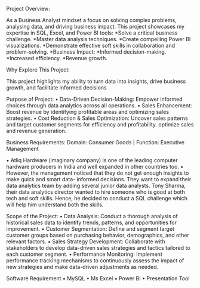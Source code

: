 Project Overview:

As a Business Analyst mindset a focus on solving complex problems, analysing data, and driving business impact. This project showcases my expertise in SQL, Excel, and Power BI tools:
*Solve a critical business challenge.
*Master data analysis techniques.
*Create compelling Power BI visualizations.
*Demonstrate effective soft skills in collaboration and problem-solving.
*Business Impact:
*Informed decision-making.
*Increased efficiency.
*Revenue growth.

Why Explore This Project:

This project highlights my ability to turn data into insights, drive business growth, and facilitate informed decisions

Purpose of Project:
• Data-Driven Decision-Making: Empower informed choices through data analytics across all operations.
• Sales Enhancement: Boost revenue by identifying profitable areas and optimizing sales strategies.
• Cost Reduction & Sales Optimization: Uncover sales patterns and target customer segments for efficiency and profitability. optimize sales and revenue generation.

Business Requirements:
Domain: Consumer Goods | Function: Executive Management

• Atliq Hardware (imaginary company) is one of the leading computer hardware producers in India and well
expanded in other countries too.
• However, the management noticed that they do not get enough insights to make quick and smart data-
informed decisions. They want to expand their data analytics team by adding several junior data analysts. Tony
Sharma, their data analytics director wanted to hire someone who is good at both tech and soft skills. Hence,
he decided to conduct a SQL challenge which will help him understand both the skills.

Scope of the Project:
• Data Analysis: Conduct a thorough analysis of historical sales data to identify trends, patterns, and
opportunities for improvement.
• Customer Segmentation: Define and segment target customer groups based on purchasing behavior,
demographics, and other relevant factors.
• Sales Strategy Development: Collaborate with stakeholders to develop data-driven sales strategies and tactics
tailored to each customer segment.
• Performance Monitoring: Implement performance tracking mechanisms to continuously assess the impact of
new strategies and make data-driven adjustments as needed.

Software Requirement
• MySQL
• Ms Excel
• Power BI
• Presentation Tool
